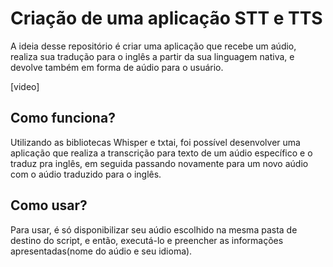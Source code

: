 # Criação de uma aplicação STT e TTS
A ideia desse repositório é criar uma aplicação que recebe um aúdio, realiza sua tradução para o inglês a partir da sua linguagem nativa, e devolve também em forma de aúdio para o usuário.

[video]

## Como funciona?
Utilizando as bibliotecas Whisper e txtai, foi possível desenvolver uma aplicação que realiza a transcrição para texto de um aúdio específico e o traduz pra inglês, em seguida passando novamente para um novo aúdio com o aúdio traduzido para o inglês.

## Como usar?
Para usar, é só disponibilizar seu aúdio escolhido na mesma pasta de destino do script, e então, executá-lo e preencher as informações apresentadas(nome do aúdio e seu idioma).